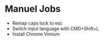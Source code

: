 # Manuel Jobs

<!-- TODO BRK: Try to automatize them -->
- Remap caps lock to esc
- Switch input language with CMD+Shift+L
- Install Chrome Vimium
